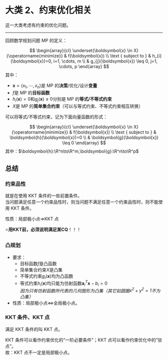 # 大类 2、约束优化相关

这一大类考虑有约束的优化问题。

---

回顾数学规划问题 MP 的定义：

$$
\begin{array}{cl}
\underset{\boldsymbol{x} \in X}{\operatorname{minimize}} & f(\boldsymbol{x}) \\
\text { subject to } & h_{i}(\boldsymbol{x})=0, i=1, \cdots, m \\
& g_{j}(\boldsymbol{x}) \leq 0, j=1, \cdots, p
\end{array}
$$
其中：

* $\boldsymbol{x}=(x_1,\cdots,x_n)$是 MP 的**决策**/优化/设计**变量**
* $f$是 MP 的**目标函数**
* $h_i(\boldsymbol{x})=0$和$g_j(\boldsymbol{x})\le0$分别是 MP 的**等式/不等式约束**
* $X$是 MP 的**简单集合约束**（可以与等式约束、不等式约束相互转换）

可以将等式/不等式约束，记为下面向量函数的形式：

$$
\begin{array}{cl}
\underset{\boldsymbol{x} \in X}{\operatorname{minimize}} & f(\boldsymbol{x}) \\
\text { subject to } & \boldsymbol{h}(\boldsymbol{x})=0 \\
& \boldsymbol{g}(\boldsymbol{x}) \leq 0
\end{array}
$$
其中：$\boldsymbol{h}:\R^n\to\R^m,\boldsymbol{g}:\R^n\to\R^p$

## 总结

### 约束品性

就是在使用 KKT 条件的一些前置条件。  
当问题满足任意一个约束品性时，则当问题不满足任意一个约束品性时，则不能使用 KKT 条件。

性质：局部极小点$\Rightarrow$KKT 点

⭐**用KKT前，必须说明满足某CQ**！！！

### 凸规划

* 要求：
  * 目标函数$f$是凸函数
  * 简单集合约束$X$是凸集
  * 不等式约束$g_i(\boldsymbol{x})$均为凸函数
  * 等式约束$h_i(\boldsymbol{x})$均只能为仿射函数$\boldsymbol{a}_i^T\boldsymbol{x}-b_i=0$  
    *因为只有仿射函数所代表的几何图形为凸集（其它如圆圈$x^2+y^2=1$不为凸集）*
* 性质：局部极小点$\Leftrightarrow$全局极小点。

### KKT 条件、KKT 点

满足 KKT 条件的叫 KKT 点。

KKT 条件可以看作约束优化的“一阶必要条件”；KKT 点可以看作约束优化中的“驻点”。  
故：KKT 点不一定是局部极小点。  
